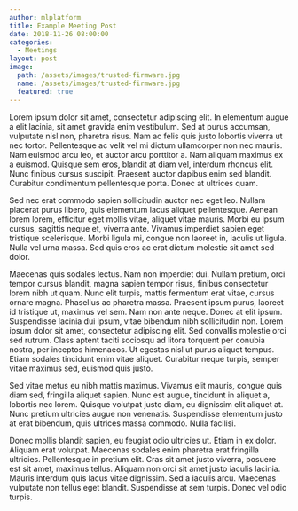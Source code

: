 ```yaml
---
author: mlplatform
title: Example Meeting Post
date: 2018-11-26 08:00:00
categories:
  - Meetings
layout: post
image:
  path: /assets/images/trusted-firmware.jpg
  name: /assets/images/trusted-firmware.jpg
  featured: true
---
```

Lorem ipsum dolor sit amet, consectetur adipiscing elit. In elementum augue a elit lacinia, sit amet gravida enim vestibulum. Sed at purus accumsan, vulputate nisl non, pharetra risus. Nam ac felis quis justo lobortis viverra ut nec tortor. Pellentesque ac velit vel mi dictum ullamcorper non nec mauris. Nam euismod arcu leo, et auctor arcu porttitor a. Nam aliquam maximus ex a euismod. Quisque sem eros, blandit at diam vel, interdum rhoncus elit. Nunc finibus cursus suscipit. Praesent auctor dapibus enim sed blandit. Curabitur condimentum pellentesque porta. Donec at ultrices quam.

Sed nec erat commodo sapien sollicitudin auctor nec eget leo. Nullam placerat purus libero, quis elementum lacus aliquet pellentesque. Aenean lorem lorem, efficitur eget mollis vitae, aliquet vitae mauris. Morbi eu ipsum cursus, sagittis neque et, viverra ante. Vivamus imperdiet sapien eget tristique scelerisque. Morbi ligula mi, congue non laoreet in, iaculis ut ligula. Nulla vel urna massa. Sed quis eros ac erat dictum molestie sit amet sed dolor.

Maecenas quis sodales lectus. Nam non imperdiet dui. Nullam pretium, orci tempor cursus blandit, magna sapien tempor risus, finibus consectetur lorem nibh ut quam. Nunc elit turpis, mattis fermentum erat vitae, cursus ornare magna. Phasellus ac pharetra massa. Praesent ipsum purus, laoreet id tristique ut, maximus vel sem. Nam non ante neque. Donec at elit ipsum. Suspendisse lacinia dui ipsum, vitae bibendum nibh sollicitudin non. Lorem ipsum dolor sit amet, consectetur adipiscing elit. Sed convallis molestie orci sed rutrum. Class aptent taciti sociosqu ad litora torquent per conubia nostra, per inceptos himenaeos. Ut egestas nisl ut purus aliquet tempus. Etiam sodales tincidunt enim vitae aliquet. Curabitur neque turpis, semper vitae maximus sed, euismod quis justo.

Sed vitae metus eu nibh mattis maximus. Vivamus elit mauris, congue quis diam sed, fringilla aliquet sapien. Nunc est augue, tincidunt in aliquet a, lobortis nec lorem. Quisque volutpat justo diam, eu dignissim elit aliquet at. Nunc pretium ultricies augue non venenatis. Suspendisse elementum justo at erat bibendum, quis ultrices massa commodo. Nulla facilisi.

Donec mollis blandit sapien, eu feugiat odio ultricies ut. Etiam in ex dolor. Aliquam erat volutpat. Maecenas sodales enim pharetra erat fringilla ultricies. Pellentesque in pretium elit. Cras sit amet justo viverra, posuere est sit amet, maximus tellus. Aliquam non orci sit amet justo iaculis lacinia. Mauris interdum quis lacus vitae dignissim. Sed a iaculis arcu. Maecenas vulputate non tellus eget blandit. Suspendisse at sem turpis. Donec vel odio turpis.